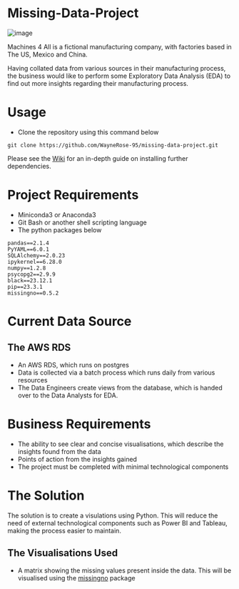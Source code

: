 # Missing-Data-Project 
![image](https://github.com/WayneRose-95/missing-data-project/assets/89411656/bdf3fe1f-0fd5-4210-8f81-a48da3d260e6)

Machines 4 All is a fictional manufacturing company, with factories based in The US, Mexico and China. 

Having collated data from various sources in their manufacturing process, 
the business would like to perform some Exploratory Data Analysis (EDA) to find out more insights regarding their manufacturing process. 
# Usage 
- Clone the repository using this command below
```
git clone https://github.com/WayneRose-95/missing-data-project.git
```
Please see the [Wiki](https://github.com/WayneRose-95/missing-data-project/wiki) for an in-depth guide on installing further dependencies. 

# Project Requirements 

- Miniconda3 or Anaconda3
- Git Bash or another shell scripting language
- The python packages below 
```
pandas==2.1.4
PyYAML==6.0.1
SQLAlchemy==2.0.23
ipykernel==6.28.0
numpy==1.2.8
psycopg2==2.9.9
black==23.12.1
pip==23.3.1
missingno==0.5.2
```
# Current Data Source

## The AWS RDS 
- An AWS RDS, which runs on postgres
- Data is collected via a batch process which runs daily from various resources
- The Data Engineers create views from the database, which is handed over to the Data Analysts for EDA.
  
# Business Requirements 

- The ability to see clear and concise visualisations, which describe the insights found from the data
- Points of action from the insights gained
- The project must be completed with minimal technological components

# The Solution

The solution is to create a visulations using Python. 
This will reduce the need of external technological components such as Power BI and Tableau, making the process easier to maintain. 

## The Visualisations Used 

- A matrix showing the missing values present inside the data. This will be visualised using the [missingno](https://github.com/ResidentMario/missingno) package

